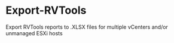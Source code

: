 # Export-RVTools
Export RVTools reports to .XLSX files for multiple vCenters and/or unmanaged ESXi hosts
